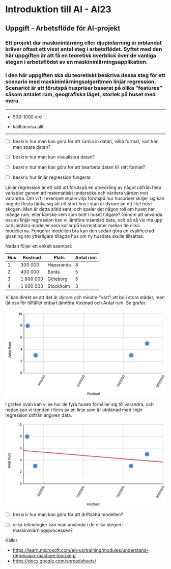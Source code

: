 # Introduktion till AI - AI23
## Uppgift - Arbetsflöde för AI-projekt

### Ett projekt där maskininlärning eller djupinlärning är inblandat kräver oftast ett visst antal steg i arbetsflödet. Syftet med den här uppgiften är att få en teoretisk överblick över de vanliga stegen i arbetsflödet av en maskininlärningsapplikation.

### I den här uppgiften ska du teoretiskt beskriva dessa steg för ett scenario med maskininlärningsalgoritmen linjär regression. Scenariot är att förutspå huspriser baserat på olika ”features” såsom antalet rum, geografiska läget, storlek på huset med mera.

---
- 500-1000 ord

- källhänvisa allt
---

- [ ]  beskriv hur man kan göra för att samla in datan, vilka format, vart kan man spara datan?

- [ ]  beskriv hur man kan visualisera datan?

- [ ]  beskriv hur man kan göra för att bearbeta datan till rätt format?

- [ ]  beskriv hur linjär regression fungerar.

Linjär regression är ett sätt att förutspå en utveckling av något utifrån flera variabler genom att matematiskt undersöka och värdera värden mot varandra. Om vi till exempel skulle vilja förutspå hur huspriser skiljer sig kan nog de flesta tänka sig att ett stort hus i stan är dyrare än ett litet hus i skogen. Men är detta alltid sant, och spelar det någon roll om huset har många rum, eller kanske vem som bott i huset tidgare? Genom att använda oss av linjär regression kan vi jämföra insamlad data, och på så vis rita upp och jämföra modeller som kollar på korrelationer mellan de olika modellerna. Fungerar modellen bra kan den sedan göra en kvalificerad gissning om ytterligare tillagda hus om ny husdata skulle tillsättas.

Nedan följer ett enkelt exempel:

| Hus | Kostnad | Plats | Antal rum | 
| -------- | -------- | -------- | -------- |
| 1 | 300 000 | Haparanda | 8 |
| 2 | 400 000 | Borås | 5 |
| 3 | 1 800 000 | Göteborg | 5 |
| 4 | 1 600 000 | Stockholm | 3 |

Vi kan direkt se att det är dyrare och mindre "värt" att bo i stora städer, men låt oss för tillfället enbart jämföra Kostnad och Antal rum. Se grafer.

![exempel graf prickar](exempelgraf1.jpg)

I grafen ovan kan vi se hur de fyra husen förhåller sig till varandra, och nedan kan vi trenden i form av en linje som är uträknad med linjär regression utifrån angiven data.

![exempel graf prickar](exempelgraf2.jpg)

- [ ]  beskriv hur man kan göra för att driftsätta modellen?

- [ ]  vilka teknologier kan man använda i de olika stegen i maskininlärningsprocessen?

Källor
- https://learn.microsoft.com/en-us/training/modules/understand-regression-machine-learning/
- https://docs.google.com/spreadsheets/